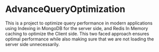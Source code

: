 # AdvanceQueryOptimization
This is a project to optimize query performance in modern applications using Indexing in MongoDB for the server side, and Redis In Memory caching to optimize the Client side. This two faced approach ensures optimal performance while also making sure that we are not loading the server side unnecessarily.
